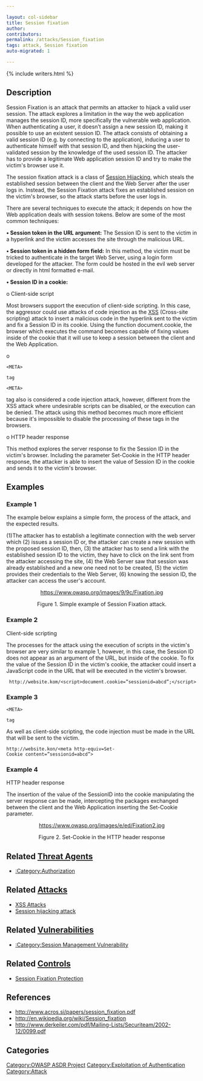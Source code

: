 ```yaml
---

layout: col-sidebar
title: Session fixation
author: 
contributors: 
permalink: /attacks/Session_fixation
tags: attack, Session fixation
auto-migrated: 1

---
```


{% include writers.html %}

## Description

Session Fixation is an attack that permits an attacker to hijack a valid
user session. The attack explores a limitation in the way the web
application manages the session ID, more specifically the vulnerable web
application. When authenticating a user, it doesn’t assign a new session
ID, making it possible to use an existent session ID. The attack
consists of obtaining a valid session ID (e.g. by connecting to the
application), inducing a user to authenticate himself with that session
ID, and then hijacking the user-validated session by the knowledge of
the used session ID. The attacker has to provide a legitimate Web
application session ID and try to make the victim's browser use it.

The session fixation attack is a class of [Session
Hijacking](Session_hijacking_attack "wikilink"), which steals the
established session between the client and the Web Server after the user
logs in. Instead, the Session Fixation attack fixes an established
session on the victim's browser, so the attack starts before the user
logs in.

There are several techniques to execute the attack; it depends on how
the Web application deals with session tokens. Below are some of the
most common techniques:

**• Session token in the URL argument:** The Session ID is sent to the
victim in a hyperlink and the victim accesses the site through the
malicious URL.

**• Session token in a hidden form field:** In this method, the victim
must be tricked to authenticate in the target Web Server, using a login
form developed for the attacker. The form could be hosted in the evil
web server or directly in html formatted e-mail.

**• Session ID in a cookie:**

o Client-side script

Most browsers support the execution of client-side scripting. In this
case, the aggressor could use attacks of code injection as the
[XSS](Cross-site_Scripting_\(XSS\) "wikilink") (Cross-site scripting)
attack to insert a malicious code in the hyperlink sent to the victim
and fix a Session ID in its cookie. Using the function document.cookie,
the browser which executes the command becomes capable of fixing values
inside of the cookie that it will use to keep a session between the
client and the Web Application.

o
```
<META>

tag

<META>
```
tag also is considered a code injection attack, however, different from
the XSS attack where undesirable scripts can be disabled, or the
execution can be denied. The attack using this method becomes much more
efficient because it's impossible to disable the processing of these
tags in the browsers.

o HTTP header response

This method explores the server response to fix the Session ID in the
victim's browser. Including the parameter Set-Cookie in the HTTP header
response, the attacker is able to insert the value of Session ID in the
cookie and sends it to the victim's browser.

## Examples

### Example 1

The example below explains a simple form, the process of the attack, and
the expected results.

(1)The attacker has to establish a legitimate connection with the web
server which (2) issues a session ID or, the attacker can create a new
session with the proposed session ID, then, (3) the attacker has to send
a link with the established session ID to the victim, they have to click
on the link sent from the attacker accessing the site, (4) the Web
Server saw that session was already established and a new one need not
to be created, (5) the victim provides their credentials to the Web
Server, (6) knowing the session ID, the attacker can access the user's
account.

<center>

<https://www.owasp.org/images/9/9c/Fixation.jpg>

Figure 1. Simple example of Session Fixation attack.

</center>

### Example 2

Client-side scripting

The processes for the attack using the execution of scripts in the
victim's browser are very similar to example 1, however, in this case,
the Session ID does not appear as an argument of the URL, but inside of
the cookie. To fix the value of the Session ID in the victim's cookie,
the attacker could insert a JavaScript code in the URL that will be
executed in the victim's browser.

` http://website.kom/<script>document.cookie=”sessionid=abcd”;</script>`

### Example 3
```
<META>

tag
```
As well as client-side scripting, the code injection must be made in the
URL that will be sent to the victim.

`http://website.kon/<meta http-equiv=Set-Cookie content=”sessionid=abcd”>`

### Example 4

HTTP header response

The insertion of the value of the SessionID into the cookie manipulating
the server response can be made, intercepting the packages exchanged
between the client and the Web Application inserting the Set-Cookie
parameter.

<center>

<https://www.owasp.org/images/e/ed/Fixation2.jpg>

Figure 2. Set-Cookie in the HTTP header response

</center>

## Related [Threat Agents](Threat_Agents "wikilink")

  - [:Category:Authorization](:Category:Authorization "wikilink")

## Related [Attacks](https://owasp.org/www-community/attacks/)

  - [XSS Attacks](XSS_Attacks "wikilink")
  - [Session hijacking attack](Session_hijacking_attack "wikilink")

## Related [Vulnerabilities](https://owasp.org/www-community/vulnerabilities/)

  - [:Category:Session Management
    Vulnerability](:Category:Session_Management_Vulnerability "wikilink")

## Related [Controls](https://owasp.org/www-community/controls/)

  - [Session Fixation
    Protection](Session_Fixation_Protection "wikilink")

## References

  - <http://www.acros.si/papers/session_fixation.pdf>
  - <http://en.wikipedia.org/wiki/Session_fixation>
  - <http://www.derkeiler.com/pdf/Mailing-Lists/Securiteam/2002-12/0099.pdf>

## Categories

[Category:OWASP ASDR Project](Category:OWASP_ASDR_Project "wikilink")
[Category:Exploitation of
Authentication](Category:Exploitation_of_Authentication "wikilink")
[Category:Attack](Category:Attack "wikilink")
